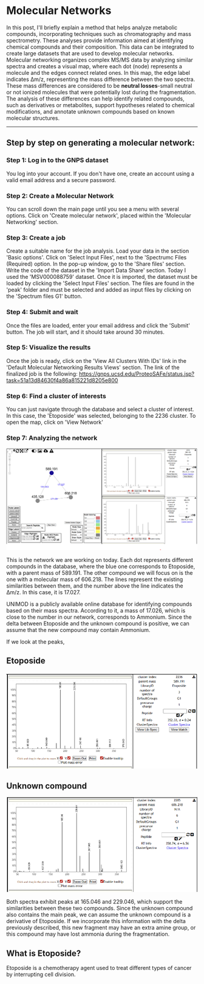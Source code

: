 # Molecular Networks

In this post, I'll briefly explain a method that helps analyze metabolic compounds, incorporating techniques such as chromatography and mass spectrometry. These analyses provide information aimed at identifying chemical compounds and their composition. This data can be integrated to create large datasets that are used to develop molecular networks. Molecular networking organizes complex MS/MS data by analyzing similar spectra and creates a visual map, where each dot (node) represents a molecule and the edges connect related ones. In this map, the edge label indicates Δm/z, representing the mass difference between the two spectra. These mass differences are considered to be **neutral losses**-small neutral or not ionized molecules that were potentially lost during the fragmentation. The analysis of these differences can help identify related compounds, such as derivatives or metabolites, support hypotheses related to chemical modifications, and annotate unknown compounds based on known molecular structures. 

---

## Step by step on generating a molecular network:

### Step 1: Log in to the GNPS dataset
You log into your account. If you don't have one, create an account using a valid email address and a secure password. 

### Step 2: Create a Molecular Network
You can scroll down the main page until you see a menu with several options. Click on 'Create molecular network', placed within the 'Molecular Networking' section.

### Step 3: Create a job
Create a suitable name for the job analysis. Load your data in the section 'Basic options'. Click on 'Select Input Files', next to the 'Spectrumc Files (Required) option.  In the pop-up window, go to the 'Share files' section. Write the code of the dataset in the 'Import Data Share' section. Today I used the 'MSV000088759' dataset. Once it is imported, the dataset must be loaded by clicking the 'Select Input Files' section. The files are found in the 'peak' folder and must be selected and added as input files by clicking on the 'Spectrum files G1' button. 

### Step 4: Submit and wait
Once the files are loaded, enter your email address and click the 'Submit' button. The job will start, and it should take around 30 minutes. 

### Step 5: Visualize the results
Once the job is ready, click on the 'View All Clusters With IDs' link in the 'Default Molecular Networking Results Views' section. The link of the finalized job is the following: https://gnps.ucsd.edu/ProteoSAFe/status.jsp?task=51a13d84630f4a86a815221d8205e800

### Step 6: Find a cluster of interests
You can just navigate through the database and select a cluster of interest. In this case, the 'Etoposide' was selected, belonging to the 2236 cluster. To open the map, click on 'View Network'

### Step 7: Analyzing the network

![Molecular Network Overview](https://github.com/MarthaDuran/Martha_Duran_Notebook/blob/3914e5e786b090ad36c2e254695d57283c0ae34e/Notebook_posts/images/network_overview.png)

This is the network we are working on today. Each dot represents different compounds in the database, where the blue one corresponds to Etoposide, with a parent mass of 589.191. The other compound we will focus on is the one with a molecular mass of 606.218. The lines represent the existing similarities between them, and the number above the line indicates the Δm/z. In this case, it is 17.027. 

UNIMOD is a publicly available online database for identifying compounds based on their mass spectra. According to it, a mass of 17.026, which is close to the number in our network, corresponds to Ammonium. Since the delta between Etoposide and the unknown compound is positive, we can assume that the new compound may contain Ammonium. 

 If we look at the peaks,
 ## Etoposide
 ![Etoposide](https://github.com/MarthaDuran/Martha_Duran_Notebook/blob/8229fd08dda2bf7bef616edb93a6c4026e71e7e8/Notebook_posts/images/etoposide_peaks.png)

## Unknown compound
 ![Unknown compound](https://github.com/MarthaDuran/Martha_Duran_Notebook/blob/027ee5dbaa447e44c787d8cba87e1fb07f43e26f/Notebook_posts/images/unkown_compound_ms.png)

Both spectra exhibit peaks at 165.046 and 229.046, which support the similarities between these two compounds. Since the unknown compound also contains the main peak, we can assume the unknown compound is a derivative of Etoposide. If we incorporate this information with the delta previously described, this new fragment may have an extra amine group, or this compound may have lost ammonia during the fragmentation. 

## What is Etoposide?
Etoposide is a chemotherapy agent used to treat different types of cancer by interrupting cell division. 
